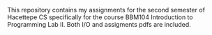 This repository contains my assignments for the second semester of Hacettepe CS specifically for the course BBM104 Introduction to Programming Lab II. Both I/O and assigments pdfs are included.
